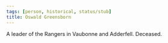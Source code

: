 ```yaml
---
tags: [person, historical, status/stub]
title: Oswald Greensborn
---
```


A leader of the Rangers in Vaubonne and Adderfell.  Deceased.
